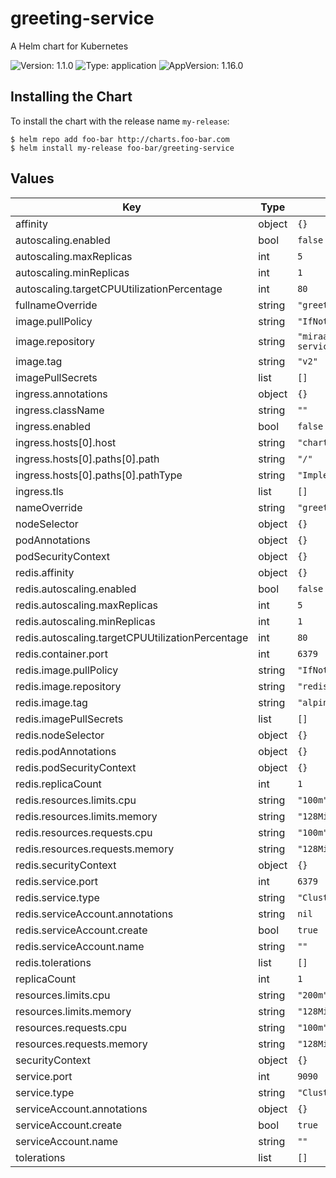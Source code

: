 # greeting-service

A Helm chart for Kubernetes

![Version: 1.1.0](https://img.shields.io/badge/Version-1.1.0-informational?style=flat-square) ![Type: application](https://img.shields.io/badge/Type-application-informational?style=flat-square) ![AppVersion: 1.16.0](https://img.shields.io/badge/AppVersion-1.16.0-informational?style=flat-square)

## Installing the Chart

To install the chart with the release name `my-release`:

```console
$ helm repo add foo-bar http://charts.foo-bar.com
$ helm install my-release foo-bar/greeting-service
```

## Values

| Key | Type | Default | Description |
|-----|------|---------|-------------|
| affinity | object | `{}` |  |
| autoscaling.enabled | bool | `false` |  |
| autoscaling.maxReplicas | int | `5` |  |
| autoscaling.minReplicas | int | `1` |  |
| autoscaling.targetCPUUtilizationPercentage | int | `80` |  |
| fullnameOverride | string | `"greeting-service"` |  |
| image.pullPolicy | string | `"IfNotPresent"` |  |
| image.repository | string | `"miraai/user-greeting-service"` |  |
| image.tag | string | `"v2"` |  |
| imagePullSecrets | list | `[]` |  |
| ingress.annotations | object | `{}` |  |
| ingress.className | string | `""` |  |
| ingress.enabled | bool | `false` |  |
| ingress.hosts[0].host | string | `"chart-example.local"` |  |
| ingress.hosts[0].paths[0].path | string | `"/"` |  |
| ingress.hosts[0].paths[0].pathType | string | `"ImplementationSpecific"` |  |
| ingress.tls | list | `[]` |  |
| nameOverride | string | `"greeting-service"` |  |
| nodeSelector | object | `{}` |  |
| podAnnotations | object | `{}` |  |
| podSecurityContext | object | `{}` |  |
| redis.affinity | object | `{}` |  |
| redis.autoscaling.enabled | bool | `false` |  |
| redis.autoscaling.maxReplicas | int | `5` |  |
| redis.autoscaling.minReplicas | int | `1` |  |
| redis.autoscaling.targetCPUUtilizationPercentage | int | `80` |  |
| redis.container.port | int | `6379` |  |
| redis.image.pullPolicy | string | `"IfNotPresent"` |  |
| redis.image.repository | string | `"redis"` |  |
| redis.image.tag | string | `"alpine3.17"` |  |
| redis.imagePullSecrets | list | `[]` |  |
| redis.nodeSelector | object | `{}` |  |
| redis.podAnnotations | object | `{}` |  |
| redis.podSecurityContext | object | `{}` |  |
| redis.replicaCount | int | `1` |  |
| redis.resources.limits.cpu | string | `"100m"` |  |
| redis.resources.limits.memory | string | `"128Mi"` |  |
| redis.resources.requests.cpu | string | `"100m"` |  |
| redis.resources.requests.memory | string | `"128Mi"` |  |
| redis.securityContext | object | `{}` |  |
| redis.service.port | int | `6379` |  |
| redis.service.type | string | `"ClusterIP"` |  |
| redis.serviceAccount.annotations | string | `nil` |  |
| redis.serviceAccount.create | bool | `true` |  |
| redis.serviceAccount.name | string | `""` |  |
| redis.tolerations | list | `[]` |  |
| replicaCount | int | `1` |  |
| resources.limits.cpu | string | `"200m"` |  |
| resources.limits.memory | string | `"128Mi"` |  |
| resources.requests.cpu | string | `"100m"` |  |
| resources.requests.memory | string | `"128Mi"` |  |
| securityContext | object | `{}` |  |
| service.port | int | `9090` |  |
| service.type | string | `"ClusterIP"` |  |
| serviceAccount.annotations | object | `{}` |  |
| serviceAccount.create | bool | `true` |  |
| serviceAccount.name | string | `""` |  |
| tolerations | list | `[]` |  |
